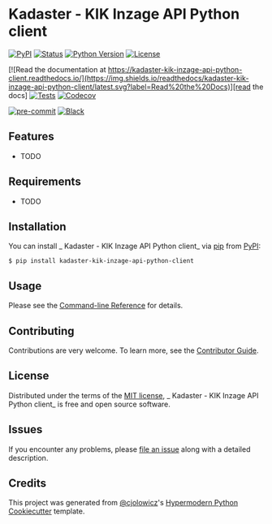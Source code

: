 # Kadaster - KIK Inzage API Python client

[![PyPI](https://img.shields.io/pypi/v/kadaster-kik-inzage-api-python-client.svg)][pypi status]
[![Status](https://img.shields.io/pypi/status/kadaster-kik-inzage-api-python-client.svg)][pypi status]
[![Python Version](https://img.shields.io/pypi/pyversions/kadaster-kik-inzage-api-python-client)][pypi status]
[![License](https://img.shields.io/pypi/l/kadaster-kik-inzage-api-python-client)][license]

[![Read the documentation at https://kadaster-kik-inzage-api-python-client.readthedocs.io/](https://img.shields.io/readthedocs/kadaster-kik-inzage-api-python-client/latest.svg?label=Read%20the%20Docs)][read the docs]
[![Tests](https://github.com/foarsitter/kadaster-kik-inzage-api-python-client/workflows/Tests/badge.svg)][tests]
[![Codecov](https://codecov.io/gh/foarsitter/kadaster-kik-inzage-api-python-client/branch/main/graph/badge.svg)][codecov]

[![pre-commit](https://img.shields.io/badge/pre--commit-enabled-brightgreen?logo=pre-commit&logoColor=white)][pre-commit]
[![Black](https://img.shields.io/badge/code%20style-black-000000.svg)][black]

[pypi status]: https://pypi.org/project/kadaster-kik-inzage-api-python-client/
[read the docs]: https://kadaster-kik-inzage-api-python-client.readthedocs.io/
[tests]: https://github.com/foarsitter/kadaster-kik-inzage-api-python-client/actions?workflow=Tests
[codecov]: https://app.codecov.io/gh/foarsitter/kadaster-kik-inzage-api-python-client
[pre-commit]: https://github.com/pre-commit/pre-commit
[black]: https://github.com/psf/black

## Features

- TODO

## Requirements

- TODO

## Installation

You can install _ Kadaster - KIK Inzage API Python client_ via [pip] from [PyPI]:

```console
$ pip install kadaster-kik-inzage-api-python-client
```

## Usage

Please see the [Command-line Reference] for details.

## Contributing

Contributions are very welcome.
To learn more, see the [Contributor Guide].

## License

Distributed under the terms of the [MIT license][license],
_ Kadaster - KIK Inzage API Python client_ is free and open source software.

## Issues

If you encounter any problems,
please [file an issue] along with a detailed description.

## Credits

This project was generated from [@cjolowicz]'s [Hypermodern Python Cookiecutter] template.

[@cjolowicz]: https://github.com/cjolowicz
[pypi]: https://pypi.org/
[hypermodern python cookiecutter]: https://github.com/cjolowicz/cookiecutter-hypermodern-python
[file an issue]: https://github.com/foarsitter/kadaster-kik-inzage-api-python-client/issues
[pip]: https://pip.pypa.io/

<!-- github-only -->

[license]: https://github.com/foarsitter/kadaster-kik-inzage-api-python-client/blob/main/LICENSE
[contributor guide]: https://github.com/foarsitter/kadaster-kik-inzage-api-python-client/blob/main/CONTRIBUTING.md
[command-line reference]: https://kadaster-kik-inzage-api-python-client.readthedocs.io/en/latest/usage.html
